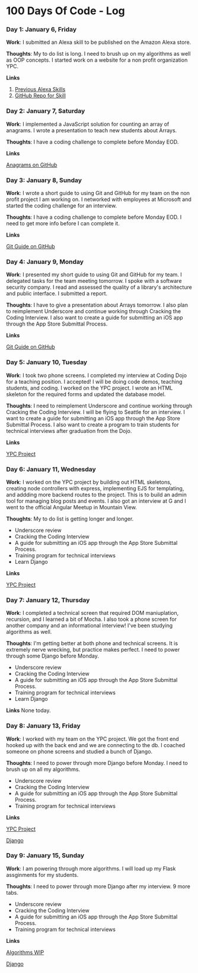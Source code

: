 # 100 Days Of Code - Log

<!-- ### Day 0: February 30, 2016 (Example 1)
##### (delete me or comment me out)

**Today's Progress**: Fixed CSS, worked on canvas functionality for the app.

**Thoughts:** I really struggled with CSS, but, overall, I feel like I am slowly getting better at it. Canvas is still new for me, but I managed to figure out some basic functionality.

**Link to work:** [Calculator App](http://www.example.com)

### Day 0: February 30, 2016 (Example 2)
##### (delete me or comment me out)

**Today's Progress**: Fixed CSS, worked on canvas functionality for the app.

**Thoughts**: I really struggled with CSS, but, overall, I feel like I am slowly getting better at it. Canvas is still new for me, but I managed to figure out some basic functionality.

**Link(s) to work**: [Calculator App](http://www.example.com)
 -->

### Day 1: January 6, Friday

**Work**: I submitted an Alexa skill to be published on the Amazon Alexa store.

**Thoughts**: My to do list is long. I need to brush up on my algorithms as well as OOP concepts. I started work on a website for a non profit organization YPC.

**Links**


1. [Previous Alexa Skills](https://www.alexaskillstore.com/developer/Alex-W)
2. [GitHub Repo for Skill](https://github.com/alex-wap/alexa_skills/tree/master/trombone)

### Day 2: January 7, Saturday

**Work**: I implemented a JavaScript solution for counting an array of anagrams. I wrote a presentation to teach new students about Arrays.

**Thoughts**: I have a coding challenge to complete before Monday EOD.

**Links**


[Anagrams on GitHub](https://github.com/alex-wap/anagrams)


### Day 3: January 8, Sunday

**Work**: I wrote a short guide to using Git and GitHub for my team on the non profit project I am working on. I networked with employees at Microsoft and started the coding challenge for an interview.

**Thoughts**: I have a coding challenge to complete before Monday EOD. I need to get more info before I can complete it.

**Links**


[Git Guide on GitHub](https://github.com/alex-wap/gitguide)


### Day 4: January 9, Monday

**Work**: I presented my short guide to using Git and GitHub for my team. I delegated tasks for the team meeting tomorrow. I spoke with a software security company. I read and assessed the quality of a library's architecture and public interface. I submitted a report. 

**Thoughts**: I have to give a presentation about Arrays tomorrow. I also plan to reimplement Underscore and continue working through Cracking the Coding Interview. I also want to create a guide for submitting an iOS app through the App Store Submittal Process.

**Links**


[Git Guide on GitHub](https://github.com/alex-wap/gitguide)


### Day 5: January 10, Tuesday

**Work**: I took two phone screens. I completed my interview at Coding Dojo for a teaching position. I accepted! I will be doing code demos, teaching students, and coding. I worked on the YPC project. I wrote an HTML skeleton for the required forms and updated the database model. 

**Thoughts**: I need to reimplement Underscore and continue working through Cracking the Coding Interview. I will be flying to Seattle for an interview. I want to create a guide for submitting an iOS app through the App Store Submittal Process. I also want to create a program to train students for technical interviews after graduation from the Dojo.

**Links**


[YPC Project](http://github.com/alex-wap/YPC-scrum)


### Day 6: January 11, Wednesday

**Work**: I worked on the YPC project by building out HTML skeletons, creating node controllers with express, implementing EJS for templating, and addding more backend routes to the project. This is to build an admin tool for managing blog posts and events. I also got an interview at G and I went to the official Angular Meetup in Mountain View.

**Thoughts**: My to do list is getting longer and longer.
- Underscore review
- Cracking the Coding Interview
- A guide for submitting an iOS app through the App Store Submittal Process. 
- Training program for technical interviews
- Learn Django

**Links**


[YPC Project](http://github.com/alex-wap/YPC-scrum)


### Day 7: January 12, Thursday

**Work**: I completed a technical screen that required DOM maniuplation, recursion, and I learned a bit of Mocha. I also took a phone screen for another company and an informational interview! I've been studying algorithms as well.

**Thoughts**: I'm getting better at both phone and technical screens. It is extremely nerve wrecking, but practice makes perfect. I need to power through some Django before Monday.

- Underscore review
- Cracking the Coding Interview
- A guide for submitting an iOS app through the App Store Submittal Process. 
- Training program for technical interviews
- Learn Django

**Links** None today.


### Day 8: January 13, Friday

**Work**: I worked with my team on the YPC project. We got the front end hooked up with the back end and we are connecting to the db. I coached someone on phone screens and studied a bunch of Django.

**Thoughts**: I need to power through more Django before Monday. I need to brush up on all my algorithms.

- Underscore review
- Cracking the Coding Interview
- A guide for submitting an iOS app through the App Store Submittal Process. 
- Training program for technical interviews

**Links** 


[YPC Project](http://github.com/alex-wap/YPC-scrum)


[Django](http://github.com/alex-wap/CodingDojo/tree/master/Django)


### Day 9: January 15, Sunday

**Work**: I am powering through more algorithms. I will load up my Flask assginments for my students.

**Thoughts**: I need to power through more Django after my interview. 9 more tabs.

- Underscore review
- Cracking the Coding Interview
- A guide for submitting an iOS app through the App Store Submittal Process. 
- Training program for technical interviews

**Links** 


[Algorithms WIP](http://github.com/alex-wap/algorithms)


[Django](http://github.com/alex-wap/CodingDojo/tree/master/Django)


